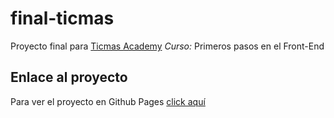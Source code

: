 # final-ticmas
Proyecto final para [Ticmas Academy](https://www.ticmas.com/)
*_Curso:_* Primeros pasos en el Front-End

## Enlace al proyecto
Para ver el proyecto en Github Pages [click aquí](https://geraldineac.github.io/final-ticmas/)



